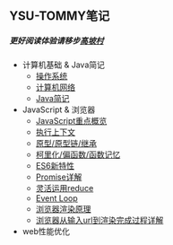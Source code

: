 ## YSU-TOMMY笔记
##### 更好阅读体验请移步[高坡村](https://ysutommy.github.io/docspage)
- 计算机基础 & Java简记
  - [操作系统](docs/a-1-操作系统.md)
  - [计算机网络](docs/a-2-计算机网络.md)
  - [Java简记](docs/a-3-Java简记.md)
- JavaScript & 浏览器
  - [JavaScript重点概览](docs/c-1-JS重点概览.md)
  - [执行上下文](docs/c-1-执行上下文.md)
  - [原型/原型链/继承](docs/c-2-原型-原型链-继承.md)
  - [柯里化/偏函数/函数记忆](docs/c-4-柯里化-偏函数-函数记忆.md)
  - [ES6新特性](docs/c-5-ES6新特性.md)
  - [Promise详解](docs/c-6-Promise详解.md)
  - [灵活运用reduce](docs/c-7-灵活运用reduce.md)
  - [Event Loop](docs/c-4-EventLoop.md)
  - [浏览器渲染原理](docs/c-2-浏览器渲染原理.md)
  - [浏览器从输入url到渲染完成过程详解](docs/c-4-浏览器从输入url到渲染完成过程详解.md)
- web性能优化
